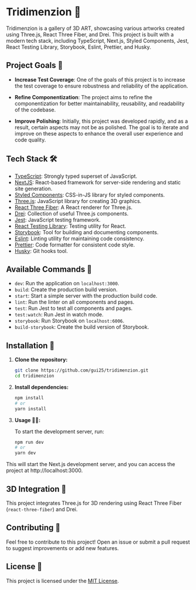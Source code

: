 # Tridimenzion 🎨

Tridimenzion is a gallery of 3D ART, showcasing various artworks created using Three.js, React Three Fiber, and Drei. This project is built with a modern tech stack, including TypeScript, Next.js, Styled Components, Jest, React Testing Library, Storybook, Eslint, Prettier, and Husky.

## Project Goals 🎯

- **Increase Test Coverage**: One of the goals of this project is to increase the test coverage to ensure robustness and reliability of the application.

- **Refine Componentization**: The project aims to refine the componentization for better maintainability, reusability, and readability of the codebase.

- **Improve Polishing**: Initially, this project was developed rapidly, and as a result, certain aspects may not be as polished. The goal is to iterate and improve on these aspects to enhance the overall user experience and code quality.

## Tech Stack 🛠️

- [TypeScript](https://www.typescriptlang.org/): Strongly typed superset of JavaScript.
- [NextJS](https://nextjs.org/): React-based framework for server-side rendering and static site generation.
- [Styled Components](https://styled-components.com/): CSS-in-JS library for styled components.
- [Three.js](https://threejs.org/): JavaScript library for creating 3D graphics.
- [React Three Fiber](https://github.com/pmndrs/react-three-fiber): A React renderer for Three.js.
- [Drei](https://github.com/pmndrs/drei): Collection of useful Three.js components.
- [Jest](https://jestjs.io/): JavaScript testing framework.
- [React Testing Library](https://testing-library.com/docs/react-testing-library/intro): Testing utility for React.
- [Storybook](https://storybook.js.org/): Tool for building and documenting components.
- [Eslint](https://eslint.org/): Linting utility for maintaining code consistency.
- [Prettier](https://prettier.io/): Code formatter for consistent code style.
- [Husky](https://github.com/typicode/husky): Git hooks tool.

## Available Commands 🚀

- `dev`: Run the application on `localhost:3000`.
- `build`: Create the production build version.
- `start`: Start a simple server with the production build code.
- `lint`: Run the linter on all components and pages.
- `test`: Run Jest to test all components and pages.
- `test:watch`: Run Jest in watch mode.
- `storybook`: Run Storybook on `localhost:6006`.
- `build-storybook`: Create the build version of Storybook.

## Installation 🚀

1. **Clone the repository:**

   ```bash
   git clone https://github.com/gui25/tridimenzion.git
   cd tridimenzion

2. **Install dependencies:**

   ```bash
   npm install
   # or
   yarn install

3. **Usage 🏃‍♂️:**

    To start the development server, run:

    ```bash
    npm run dev
    # or
    yarn dev

This will start the Next.js development server, and you can access the project at http://localhost:3000.

## 3D Integration 🎨

This project integrates Three.js for 3D rendering using React Three Fiber (`react-three-fiber`) and Drei.

## Contributing 🤝

Feel free to contribute to this project! Open an issue or submit a pull request to suggest improvements or add new features.

## License 📝

This project is licensed under the [MIT License](LICENSE).
